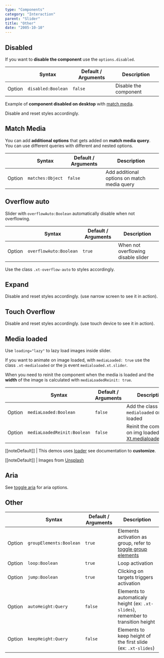 ```yaml
---
type: "Components"
category: "Interaction"
parent: "Slider"
title: "Other"
date: "2005-10-10"
---
```


## Disabled

If you want to **disable the component** use the `options.disabled`.

<div class="xt-overflow-sub overflow-y-hidden overflow-x-scroll my-5 xt-my-auto w-full">

|                         | Syntax                                    | Default / Arguments                       | Description                   |
| ----------------------- | ----------------------------------------- | ----------------------------- | ----------------------------- |
| Option                  | `disabled:Boolean`                              | `false`                     | Disable the component           |

</div>

Example of **component disabled on desktop** with [match media](/components/slider/api#match-media).

Disable and reset styles accordingly.

<demo>
  <demoinline src="demos/components/slider/disabled">
  </demoinline>
</demo>

## Match Media

You can add **additional options** that gets added on **match media query**. You can use different queries with different and nested options.

<div class="xt-overflow-sub overflow-y-hidden overflow-x-scroll my-5 xt-my-auto w-full">

|                         | Syntax                                    | Default / Arguments                       | Description                   |
| ----------------------- | ----------------------------------------- | ----------------------------- | ----------------------------- |
| Option                  | `matches:Object`                              | `false`                     | Add additional options on match media query           |

</div>

<demo>
  <demoinline src="demos/components/slider/matches">
  </demoinline>
</demo>

## Overflow auto

Slider with `overflowAuto:Boolean` automatically disable when not overflowing.

<div class="xt-overflow-sub overflow-y-hidden overflow-x-scroll my-5 xt-my-auto w-full">

|                         | Syntax                                    | Default / Arguments                       | Description                   |
| ----------------------- | ----------------------------------------- | ----------------------------- | ----------------------------- |
| Option                  | `overflowAuto:Boolean`                          | `true`        | When not overflowing disable slider           |

</div>

Use the class `.xt-overflow-auto` to styles accordingly.

<demo>
  <demoinline src="demos/components/slider/overflow-auto">
  </demoinline>
  <demoinline src="demos/components/slider/overflow-auto-false">
  </demoinline>
</demo>

## Expand

Disable and reset styles accordingly. (use narrow screen to see it in action).

<demo>
  <demoinline src="demos/components/slider/expand">
  </demoinline>
</demo>

## Touch Overflow

Disable and reset styles accordingly. (use touch device to see it in action).

<demo>
  <demoinline src="demos/components/slider/touch-overflow">
  </demoinline>
</demo>

## Media loaded

Use `loading="lazy"` to lazy load images inside slider.

If you want to animate on image loaded, with `mediaLoaded: true` use the class `.xt-medialoaded` or the js event `medialoaded.xt.slider`.

When you need to reinit the component when the media is loaded and the **width** of the image is calculated with `mediaLoadedReinit: true`.

<div class="xt-overflow-sub overflow-y-hidden overflow-x-scroll my-5 xt-my-auto w-full">

|                         | Syntax                                    | Default / Arguments                       | Description                   |
| ----------------------- | ----------------------------------------- | ----------------------------- | ----------------------------- |
| Option                  | `mediaLoaded:Boolean`                          | `false`        | Add the class `.xt-medialoaded` on img loaded             |
| Option                  | `mediaLoadedReinit:Boolean`                          | `false`        | Reinit the component on img loaded after [Xt.medialoadedDelay](/introduction/javascript#event-delay)             |

</div>

[[noteDefault]]
| This demos uses [loader](/components/loader) see documentation to **customize**.

<demo>
  <demoinline src="demos/components/slider/media-loaded">
  </demoinline>
</demo>

[[noteDefault]]
| Images from [Unsplash](https://source.unsplash.com/)

## Aria

See [toggle aria](/components/toggle/other#aria) for aria options.

## Other	

<div class="xt-overflow-sub overflow-y-hidden overflow-x-scroll my-5 xt-my-auto w-full">	

|                         | Syntax                                    | Default / Arguments                       | Description                   |	
| ----------------------- | ----------------------------------------- | ----------------------------- | ----------------------------- |	
| Option                  | `groupElements:Boolean`                          | `true`        | Elements activation as group, refer to [toggle group elements](/components/toggle) |     
| Option                  | `loop:Boolean`                          | `true`        | Loop activation            |	
| Option                  | `jump:Boolean`                          | `true`        | Clicking on targets triggers activation            |	
| Option                  | `autoHeight:Query`                          | `false`        | Elements to automaticaly height (ex: `.xt-slides`), remember to transition height            |
| Option                  | `keepHeight:Query`                          | `false`        | Elements to keep height of the first slide (ex: `.xt-slides`)            |

</div>	

<demo>	
  <demoinline src="demos/components/slider/other">	
  </demoinline>	
</demo>	

